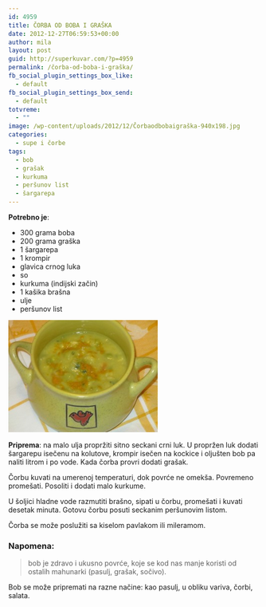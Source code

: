 ```yaml
---
id: 4959
title: ČORBA OD BOBA I GRAŠKA
date: 2012-12-27T06:59:53+00:00
author: mila
layout: post
guid: http://superkuvar.com/?p=4959
permalink: /čorba-od-boba-i-graška/
fb_social_plugin_settings_box_like:
  - default
fb_social_plugin_settings_box_send:
  - default
totvreme:
  - ""
image: /wp-content/uploads/2012/12/Čorbaodbobaigraška-940x198.jpg
categories:
  - supe i čorbe
tags:
  - bob
  - grašak
  - kurkuma
  - peršunov list
  - šargarepa
---
```

**Potrebno je**:

  * 300 grama boba
  * 200 grama graška
  * 1 šargarepa
  * 1 krompir
  * glavica crnog luka
  * so
  * kurkuma (indijski začin)
  * 1 kašika brašna
  * ulje
  * peršunov list

<img class="alignnone size-medium wp-image-4963" title="Čorbaodbobaigraška" src="/wp-content/uploads/2012/12/Čorbaodbobaigraška-300x225.jpg" alt="" width="300" height="225" /> 

**Priprema**: na malo ulja propržiti sitno seckani crni luk. U propržen luk dodati šargarepu isečenu na kolutove, krompir isečen na kockice i oljušten bob pa naliti litrom i po vode. Kada čorba provri dodati grašak.

Čorbu kuvati na umerenoj temperaturi, dok povrće ne omekša. Povremeno promešati. Posoliti i dodati malo kurkume.

U šoljici hladne vode razmutiti brašno, sipati u čorbu, promešati i kuvati desetak minuta. Gotovu čorbu posuti seckanim peršunovim listom.

Čorba se može poslužiti sa kiselom pavlakom ili mileramom.

### Napomena:
> bob je zdravo i ukusno povrće, koje se kod nas manje koristi od ostalih mahunarki (pasulj, grašak, sočivo).

Bob se može pripremati na razne načine: kao pasulj, u obliku variva, čorbi, salata.